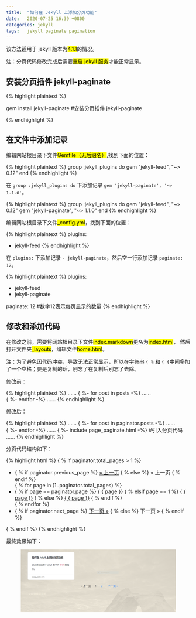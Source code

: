 ```yaml
---
title:  "如何在 Jekyll 上添加分页功能"  
date:   2020-07-25 16:39 +0800
categories: jekyll
tags:   jekyll paginate pagination
---
```


该方法适用于 jekyll 版本为<mark>4.1.1</mark>的情况。

注：分页代码修改完成后需要<mark>重启 jekyll 服务</mark>才能正常显示。

## 安装分页插件 jekyll-paginate

{% highlight plaintext %}

gem install jekyll-paginate  #安装分页插件 jekyll-paginate

{% endhighlight %}

## 在文件中添加记录

编辑网站根目录下文件<mark>Gemfile（无后缀名）</mark>,找到下面的位置：

{% highlight plaintext %}
group :jekyll_plugins do
  gem "jekyll-feed", "~> 0.12"
end
{% endhighlight %}

在 `group :jekyll_plugins do` 下添加记录 `gem 'jekyll-paginate', '~> 1.1.0'`。

{% highlight plaintext %}
group :jekyll_plugins do
  gem "jekyll-feed", "~> 0.12"
  gem "jekyll-paginate", "~> 1.1.0"
end
{% endhighlight %}

编辑网站根目录下文件<mark>_config.yml</mark>，找到下面的位置：

{% highlight plaintext %}
plugins:
  - jekyll-feed
{% endhighlight %}

在 `plugins:` 下添加记录 `- jekyll-paginate`，然后空一行添加记录 `paginate: 12`。

{% highlight plaintext %}
plugins:
  - jekyll-feed
  - jekyll-paginate
  
paginate: 12    #数字12表示每页显示的数量
{% endhighlight %}

## 修改和添加代码

在修改之前，需要将网站根目录下文件<mark>index.markdown</mark>更名为<mark>index.html</mark>，
然后打开文件夹<mark>_layouts</mark>，编辑文件<mark>home.html</mark>。

注：为了避免因代码冲突，导致无法正常显示，所以在字符串 `{ %` 和 `{ {`中间多加了一个<span>空格</span>；要是复制的话，别忘了在复制后别忘了去除。

修改前：

{% highlight plaintext %}
……
{ %- for post in posts -%}
……     
{ %- endfor -%}
……
{% endhighlight %}

修改后：

{% highlight plaintext %}
……
{ %- for post in paginator.posts -%}
……     
{ %- endfor -%}
……
{ %- include page_paginate.html -%}  #引入分页代码
……
{% endhighlight %}

分页代码结构如下：

{% highlight html %}
{ % if paginator.total_pages > 1 %}
<div class="pagination">
    <ul class="list-unstyled mb-0 w-100 row justify-content-center">
        <li class="col-auto">
            { % if paginator.previous_page %}
            <a href="{ { paginator.previous_page_path | relative_url }}">&laquo; 上一页</a>
            { % else %}
            <span>&laquo; 上一页</span>
            { % endif %}
        </li>
        { % for page in (1..paginator.total_pages) %}
            <li class="col-auto">
                { % if page == paginator.page %}
                <span>{ { page }}</span>
                { % elsif page == 1 %}
                <a href="{ { '/' | relative_url }}">{ { page }}</a>
                { % else %}
                <a href="{ { site.paginate_path | relative_url | replace: ':num', page }}">{ { page }}</a>
                { % endif %}
            </li>
        { % endfor %}
        <li class="col-auto">
            { % if paginator.next_page %}
            <a href="{ { paginator.next_page_path | relative_url }}">下一页 &raquo;</a>
            { % else %}
            <span>下一页 &raquo;</span>
            { % endif %}
        </li>
    </ul>
</div>
{ % endif %}
{% endhighlight %}

最终效果如下：

<figure class="post-content-img row justify-content-center">
    <div class="col-12 col-lg-12">
        <img class="w-100" src="/assets/post/2020-07-23-how-to-use-jekyll-on-windows/page_paginate.PNG" alt="分页效果">
    </div>
</figure>